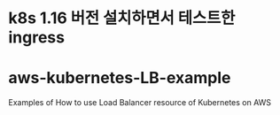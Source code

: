 # k8s 1.16 버전 설치하면서 테스트한 ingress 


# aws-kubernetes-LB-example
Examples of How to use Load Balancer resource of Kubernetes on AWS
